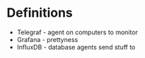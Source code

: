 # Definitions

* Telegraf - agent on computers to monitor
* Grafana - prettyness
* InfluxDB - database agents send stuff to
